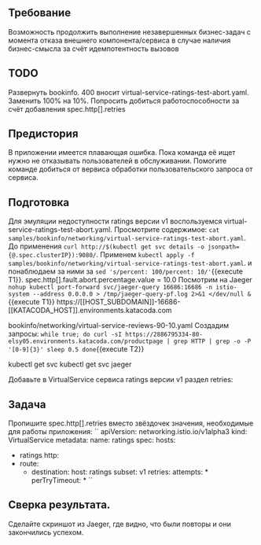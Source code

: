 ## Требование
Возможность продолжить выполнение незавершенных бизнес-задач с момента отказа внешнего компонента/сервиса в случае наличия бизнес-смысла за счёт идемпотентность вызовов
## TODO 
Развернуть bookinfo. 400 вносит virtual-service-ratings-test-abort.yaml. Заменить 100% на 10%. Попросить добиться работоспособности за счёт добавления spec.http[].retries
## Предистория
В приложении имеется плавающая ошибка. Пока команда её ищет нужно не отказывать пользователей в обслуживании. Помогите команде добиться от вервиса обработки пользовательского запроса от сервиса.
## Подготовка
Для эмуляции недоступности ratings версии v1 воспользуемся virtual-service-ratings-test-abort.yaml. Просмотрите содержимое:
``cat samples/bookinfo/networking/virtual-service-ratings-test-abort.yaml``. До применения ``curl http://$(kubectl get svc details -o jsonpath={@.spec.clusterIP}):9080/``. Применем ``kubectl apply -f samples/bookinfo/networking/virtual-service-ratings-test-abort.yaml``. 
и понаблюдаем за ними за ``sed 's/percent: 100/percent: 10/'``{{execute T1}}.
spec.http[].fault.abort.percentage.value = 10.0
Посмотрим на Jaeger ``nohup kubectl port-forward svc/jaeger-query 16686:16686 -n istio-system --address 0.0.0.0 > /tmp/jaeger-query-pf.log 2>&1 </dev/null &``{{execute T1}}   https://[[HOST_SUBDOMAIN]]-16686-[[KATACODA_HOST]].environments.katacoda.com

bookinfo/networking/virtual-service-reviews-90-10.yaml
Создадим запросы:
``
while true; do
  curl -sI https://2886795334-80-elsy05.environments.katacoda.com/productpage | grep HTTP | grep -o -P '[0-9]{3}'
  sleep 0.5
done
``{{execute T2}}

kubectl get svc
kubectl get svc jaeger


Добавьте в VirtualService сервиса ratings версии v1 раздел retries:

## Задача
Пропишите spec.http[].retries вместо звёздочек значения, необходимые для работы приложения:
``
apiVersion: networking.istio.io/v1alpha3
kind: VirtualService
metadata:
  name: ratings
spec:
  hosts:
  - ratings
  http:
  - route:
    - destination:
        host: ratings
        subset: v1
    retries:
      attempts: *
      perTryTimeout: *
``
## Сверка результата.
Сделайте скриншот из Jaeger, где видно, что были повторы и они закончились успехом.
